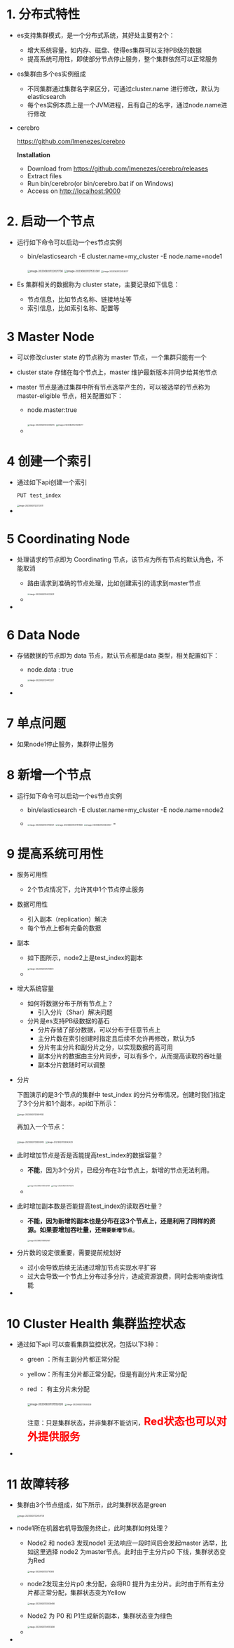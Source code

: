# 1. 分布式特性

- es支持集群模式，是一个分布式系统，其好处主要有2个：

  - 增大系统容量，如内存、磁盘、使得es集群可以支持PB级的数据
  - 提高系统可用性，即使部分节点停止服务，整个集群依然可以正常服务

- es集群由多个es实例组成

  - 不同集群通过集群名字来区分，可通过cluster.name 进行修改，默认为elasticsearch
  - 每个es实例本质上是一个JVM进程，且有自己的名字，通过node.name进行修改

- cerebro

  https://github.com/lmenezes/cerebro

  **Installation**

  - Download from https://github.com/lmenezes/cerebro/releases
  - Extract files
  - Run bin/cerebro(or bin/cerebro.bat if on Windows)
  - Access on [http://localhost:9000](http://localhost:9000/)

  ###



# 2. 启动一个节点

- 运行如下命令可以启动一个es节点实例

  - bin/elasticsearch -E cluster.name=my_cluster -E node.name=node1

    <img src="img06/02.png" alt="image-20230820122021736" style="zoom:40%;" />

    

    <img src="img06/01.png" alt="image-20230820121533381" style="zoom:40%;" />
    
    <img src="img06/03.png" alt="image-20230820122059377" style="zoom:30%;" />

- Es 集群相关的数据称为 cluster state，主要记录如下信息：

  - 节点信息，比如节点名称、链接地址等
  - 索引信息，比如索引名称、配置等



# 3 Master Node

- 可以修改cluster state 的节点称为 master 节点，一个集群只能有一个

- cluster state 存储在每个节点上，master 维护最新版本并同步给其他节点

- master 节点是通过集群中所有节点选举产生的，可以被选举的节点称为 master-eligible 节点，相关配置如下：

  - node.master:true

    <img src="img06/04.png" alt="image-20230820123209245" style="zoom:30%;" />

    <img src="img06/05.png" alt="image-20230820123509077" style="zoom:30%;" />

  -



# 4 创建一个索引

- 通过如下api创建一个索引

  ```
  PUT test_index
  ```

  <img src="img06/06.png" alt="image-20230820123733011" style="zoom:30%;" />

-

# 5 Coordinating Node

- 处理请求的节点即为 Coordinating 节点，该节点为所有节点的默认角色，不能取消

  - 路由请求到准确的节点处理，比如创建索引的请求到master节点

    <img src="img06/07.png" alt="image-20230820124233931" style="zoom:30%;" />

  -

-

# 6 Data Node

- 存储数据的节点即为 data 节点，默认节点都是data 类型，相关配置如下：

  - node.data : true

    <img src="img06/08.png" alt="image-20230820124413357" style="zoom:30%;" />

  -

-

# 7 单点问题

- 如果node1停止服务，集群停止服务



# 8 新增一个节点

- 运行如下命令可以启动一个es节点实例

  - bin/elasticsearch -E cluster.name=my_cluster -E node.name=node2
  
  - <img src="img06/10.png" alt="image-20230820124740021" style="zoom:30%;" />
  
    <img src="img06/09.png" alt="image-20230820124707800" style="zoom:30%;" />
  
    <img src="img06/11.png" alt="image-20230820124822927" style="zoom:30%;" />
    -













# 9 提高系统可用性

- 服务可用性

  - 2个节点情况下，允许其中1个节点停止服务

- 数据可用性

  - 引入副本（replication）解决
  - 每个节点上都有完备的数据

- 副本

  - 如下图所示，node2上是test_index的副本

    <img src="img06/12.png" alt="image-20230820125119001" style="zoom:30%;" />

  -

- 增大系统容量

  - 如何将数据分布于所有节点上？
    - 引入分片（Shar）解决问题
  - 分片是es支持PB级数据的基石
    - 分片存储了部分数据，可以分布于任意节点上
    - 主分片数在索引创建时指定且后续不允许再修改，默认为5
    - 分片有主分片和副分片之分，以实现数据的高可用
    - 副本分片的数据由主分片同步，可以有多个，从而提高读取的吞吐量
    - 副本分片数随时可以调整

- 分片

  下图演示的是3个节点的集群中 test_index 的分片分布情况，创建时我们指定了3个分片和1个副本，api如下所示：

  <img src="img06/13.png" alt="image-20230820125804192" style="zoom:30%;" />

  再加入一个节点：

  <img src="img06/14.png" alt="image-20230820130000416" style="zoom:30%;" />

  <img src="img06/15.png" alt="image-20230820130042429" style="zoom:30%;" />





- 此时增加节点是否是否能提高test_index的数据容量？

  - **不能**，因为3个分片，已经分布在3台节点上，新增的节点无法利用。

    <img src="img06/16.png" alt="image-20230820130502158" style="zoom:25%;" />

    <img src="img06/17.png" alt="image-20230820130714374" style="zoom:25%;" />

  -

- 此时增加副本数是否能提高test_index的读取吞吐量？

  - **不能，**因为新增的副本也是分布在这3个节点上，还是利用了同样的资源。如果要增加吞吐量，还**`需要新增节点`**。

    <img src="img06/18.png" alt="image-20230820130852947" style="zoom:25%;" />

- 分片数的设定很重要，需要提前规划好
  - 过小会导致后续无法通过增加节点实现水平扩容
  - 过大会导致一个节点上分布过多分片，造成资源浪费，同时会影响查询性能
- 

# 10 Cluster Health 集群监控状态

- 通过如下api 可以查看集群监控状况，包括以下3种：

  - green ：所有主副分片都正常分配

  - yellow：所有主分片都正常分配，但是有副分片未正常分配

  - red ： 有主分片未分配

    <img src="img06/19.png" alt="image-20230820131552026" style="zoom:40%;" />

    <img src="img06/20.png" alt="image-20230820131839229" style="zoom:30%;" />

    注意：只是集群状态，并非集群不能访问，**<font color='red' size=5>Red状态也可以对外提供服务</font>**

- 

# 11 故障转移

- 集群由3个节点组成，如下所示，此时集群状态是green

  <img src="img06/21.png" alt="image-20230820132454739" style="zoom:30%;" />

- node1所在机器宕机导致服务终止，此时集群如何处理？

  - Node2 和 node3 发现node1 无法响应一段时间后会发起master 选举，比如这里选择 node2 为master节点。此时由于主分片p0 下线，集群状态变为Red

    <img src="img06/22.png" alt="image-20230820133716365" style="zoom:30%;" />

  - node2发现主分片p0 未分配，会将R0 提升为主分片。此时由于所有主分片都正常分配，集群状态变为Yellow

    <img src="img06/23.png" alt="image-20230820133938408" style="zoom:30%;" />

  - Node2 为 P0 和 P1生成新的副本，集群状态变为绿色

    <img src="img06/24.png" alt="image-20230820134053608" style="zoom:30%;" />

  - 

- 

